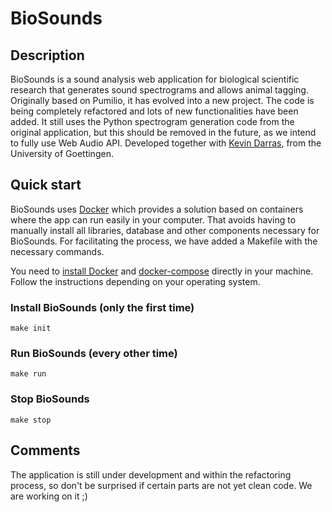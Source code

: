# BioSounds

## Description

BioSounds is a sound analysis web application for biological scientific research that generates sound spectrograms and allows animal tagging. Originally based on Pumilio, it has evolved into a new project. The code is being completely refactored and lots of new functionalities have been added. It still uses the Python spectrogram generation code from the original application, but this should be removed in the future, as we intend to fully use Web Audio API. Developed together with [Kevin Darras](https://github.com/kdarras), from the University of Goettingen.

## Quick start

BioSounds uses [Docker](https://www.docker.com) which provides a solution based on containers where the app can run easily in your computer. That avoids having to manually install all libraries, database and other components necessary for BioSounds. For facilitating the process, we have added a Makefile with the necessary commands.

You need to [install Docker](https://docs.docker.com/engine/install) and [docker-compose](https://docs.docker.com/compose/install) directly in your machine. Follow the instructions depending on your operating system.

### Install BioSounds (only the first time)

```make init```

### Run BioSounds (every other time)

```make run```

### Stop BioSounds

```make stop```

## Comments

The application is still under development and within the refactoring process, so don't be surprised if certain parts are not yet clean code. We are working on it ;)
